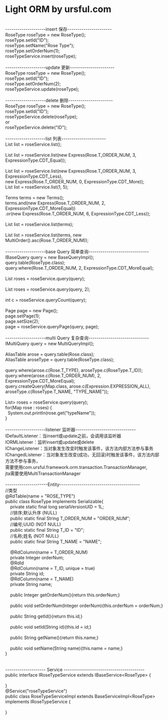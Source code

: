 # Light ORM by ursful.com
<br/>
--------------------insert 保存----------------------<br/>
 RoseType roseType = new RoseType();<br/>
 roseType.setId("ID");<br/>
 roseType.setName("Rose Type");<br/>
 roseType.setOrderNum(1);<br/>
 roseTypeService.insert(roseType);<br/>
<br/>
--------------------update 更新----------------------<br/>
 RoseType roseType = new RoseType();<br/>
 roseType.setId("ID");<br/>
 roseType.setOrderNum(2);<br/>
 roseTypeService.update(roseType);<br/>
<br/>
--------------------delete 删除----------------------<br/>
 RoseType roseType = new RoseType();<br/>
 roseType.setId("ID");<br/>
 roseTypeService.delete(roseType);<br/>
 or<br/>
 roseTypeService.delete("ID");<br/>
<br/>
--------------------list 列表----------------------<br/>
 List<Rose> list = roseService.list();<br/>
<br/>
 List<Rose> list = roseService.list(new Express(Rose.T_ORDER_NUM, 3, ExpressionType.CDT_Equal));<br/>
<br/>
 List<Rose> list = roseService.list(new Express(Rose.T_ORDER_NUM, 3, ExpressionType.CDT_Less),<br/>
                new Express(Rose.T_ORDER_NUM, 0, ExpressionType.CDT_More));<br/>
 List<Rose> list = roseService.list(1, 5);<br/>
<br/>
 Terms terms = new Terms();<br/>
 terms.and(new Express(Rose.T_ORDER_NUM, 2, ExpressionType.CDT_MoreEqual))<br/>
      .or(new Express(Rose.T_ORDER_NUM, 6, ExpressionType.CDT_Less));<br/>
<br/>
 List<Rose> list = roseService.list(terms);<br/>
<br/>
 List<Rose> list = roseService.list(terms, new MultiOrder().asc(Rose.T_ORDER_NUM));<br/>
<br/>
--------------------base Query 简单查询------------------------------<br/>
 IBaseQuery query = new BaseQueryImpl();<br/>
 query.table(RoseType.class);<br/>
 query.where(Rose.T_ORDER_NUM, 2, ExpressionType.CDT_MoreEqual);<br/>
<br/>
 List<Rose> roses = roseService.query(query);<br/>
<br/>
 List<Rose> roses = roseService.query(query, 2);<br/>
<br/>
  int c = roseService.queryCount(query);<br/>
<br/>
  Page page = new Page();<br/>
  page.setPage(1);<br/>
  page.setSize(2);<br/>
  page = roseService.queryPage(query, page);<br/>
<br/>
--------------------multi Query 复杂查询------------------------------<br/>
  IMultiQuery query = new MultiQueryImpl();<br/>
<br/>
  AliasTable arose = query.table(Rose.class);<br/>
  AliasTable aroseType = query.table(RoseType.class);<br/>
<br/>
  query.where(arose.c(Rose.T_TYPE), aroseType.c(RoseType.T_ID));<br/>
  query.where(arose.c(Rose.T_ORDER_NUM), 2, ExpressionType.CDT_MoreEqual);<br/>
  query.createQuery(Map.class, arose.c(Expression.EXPRESSION_ALL), aroseType.c(RoseType.T_NAME, "TYPE_NAME"));<br/>
<br/>
  List<Map<String, Object>> roses = roseService.query(query);<br/>
  for(Map<String, Object> rose : roses) {<br/>
  &nbsp;&nbsp;System.out.println(rose.get("typeName"));<br/>
  }<br/>
<br/>
--------------------listener 监听器------------------------------<br/>
 IDefaultListener：当insert或update之前，会调用该监听器<br/>
 IORMListener：监听insert或update或delete<br/>
 IChangeListener：当对象发生改变时触发该事件，该方法内部方法参与事务<br/>
 IChangedListener：当对象发生改变(成功，无回滚)时触发该事件，该方法内部方法不参与事务，<br/>
 需要使用com.ursful.framework.orm.transaction.TransactionManager,<br/>
 jta需要使用MultiTransactionManager
 <br/>
 <br/>
 ---------------------Entity----------------------------------------<br/>
 //类型<br/>
 @RdTable(name = "ROSE_TYPE")<br/>
 public class RoseType implements Serializable{<br/>
 &nbsp;&nbsp;&nbsp;&nbsp;private static final long serialVersionUID = 1L;<br/>
 &nbsp;&nbsp;&nbsp;&nbsp;//排序;默认升序 (NULL)<br/>
 &nbsp;&nbsp;&nbsp;&nbsp;public static final String T_ORDER_NUM = "ORDER_NUM";<br/>
 &nbsp;&nbsp;&nbsp;&nbsp;//编号;UUID (NOT NULL)<br/>
 &nbsp;&nbsp;&nbsp;&nbsp;public static final String T_ID = "ID";<br/>
 &nbsp;&nbsp;&nbsp;&nbsp;//名称;姓名 (NOT NULL)<br/>
 &nbsp;&nbsp;&nbsp;&nbsp;public static final String T_NAME = "NAME";<br/>
 <br/>
 &nbsp;&nbsp;&nbsp;&nbsp;@RdColumn(name = T_ORDER_NUM)<br/>
 &nbsp;&nbsp;&nbsp;&nbsp;private Integer orderNum;<br/>
 &nbsp;&nbsp;&nbsp;&nbsp;@RdId<br/>
 &nbsp;&nbsp;&nbsp;&nbsp;@RdColumn(name = T_ID, unique = true)<br/>
 &nbsp;&nbsp;&nbsp;&nbsp;private String id;<br/>
 &nbsp;&nbsp;&nbsp;&nbsp;@RdColumn(name = T_NAME)<br/>
 &nbsp;&nbsp;&nbsp;&nbsp;private String name;<br/>
 <br/>
 &nbsp;&nbsp;&nbsp;&nbsp;public Integer getOrderNum(){return this.orderNum;}<br/>
 <br/>
 &nbsp;&nbsp;&nbsp;&nbsp;public void setOrderNum(Integer orderNum){this.orderNum = orderNum;}<br/>
 <br/>
 &nbsp;&nbsp;&nbsp;&nbsp;public String getId(){return this.id;}<br/>
 <br/>
 &nbsp;&nbsp;&nbsp;&nbsp;public void setId(String id){this.id = id;}<br/>
 <br/>
 &nbsp;&nbsp;&nbsp;&nbsp;public String getName(){return this.name;}<br/>
 <br/>
 &nbsp;&nbsp;&nbsp;&nbsp;public void setName(String name){this.name = name;}<br/>
 }<br/>
<br/>
<br/>
  -------------------- Service ----------------------------------------<br/>
  public interface IRoseTypeService extends IBaseService&lt;RoseType&gt; {<br/>
<br/>
  }<br/>
  @Service("roseTypeService")<br/>
  public class RoseTypeServiceImpl extends BaseServiceImpl&lt;RoseType&gt; implements IRoseTypeService {<br/>
  <br/>
  }<br/>
